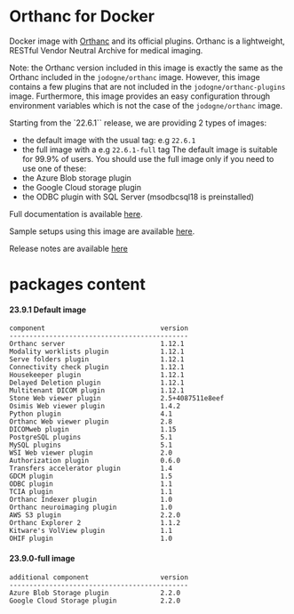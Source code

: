 # Orthanc for Docker
Docker image with [Orthanc](https://www.orthanc-server.com/) and its official plugins. Orthanc is a lightweight, RESTful Vendor Neutral Archive for medical imaging.

Note: the Orthanc version included in this image is exactly the same as the Orthanc included in the `jodogne/orthanc` image.  However,
this image contains a few plugins that are not included in the `jodogne/orthanc-plugins` image.  Furthermore,
this image provides an easy configuration through environment variables which is not the case of the `jodogne/orthanc` image.

Starting from the `22.6.1`` release, we are providing 2 types of images:
  - the default image with the usual tag: e.g `22.6.1`
  - the full image with a e.g `22.6.1-full` tag
The default image is suitable for 99.9% of users.
You should use the full image only if you need to use one of these:
  - the Azure Blob storage plugin
  - the Google Cloud storage plugin
  - the ODBC plugin with SQL Server (msodbcsql18 is preinstalled)

Full documentation is available [here](https://book.orthanc-server.com/users/docker-osimis.html).

Sample setups using this image are available [here](https://bitbucket.org/osimis/orthanc-setup-samples/).

Release notes are available [here](https://github.com/orthanc-server/orthanc-builder/blob/master/release-notes-docker-images.txt)


# packages content

#### 23.9.1 Default image
```
component                             version
---------------------------------------------
Orthanc server                        1.12.1
Modality worklists plugin             1.12.1
Serve folders plugin                  1.12.1
Connectivity check plugin             1.12.1
Housekeeper plugin                    1.12.1
Delayed Deletion plugin               1.12.1
Multitenant DICOM plugin              1.12.1
Stone Web viewer plugin               2.5+4087511e8eef
Osimis Web viewer plugin              1.4.2
Python plugin                         4.1
Orthanc Web viewer plugin             2.8
DICOMweb plugin                       1.15
PostgreSQL plugins                    5.1
MySQL plugins                         5.1
WSI Web viewer plugin                 2.0
Authorization plugin                  0.6.0
Transfers accelerator plugin          1.4
GDCM plugin                           1.5
ODBC plugin                           1.1
TCIA plugin                           1.1
Orthanc Indexer plugin                1.0
Orthanc neuroimaging plugin           1.0
AWS S3 plugin                         2.2.0
Orthanc Explorer 2                    1.1.2
Kitware's VolView plugin              1.1
OHIF plugin                           1.0
```

#### 23.9.0-full image 
```
additional component                  version
---------------------------------------------
Azure Blob Storage plugin             2.2.0
Google Cloud Storage plugin           2.2.0
````
